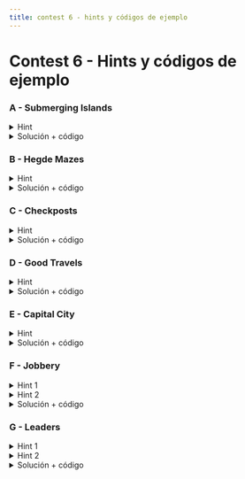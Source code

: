 ```yaml
---
title: contest 6 - hints y códigos de ejemplo
---
```

# Contest 6 - Hints y códigos de ejemplo

### A - Submerging Islands
<details> 
  <summary>Hint</summary>
  Problema directo de contar puntos de articulación en el grafo
</details>
<details> 
  <summary>Solución + código</summary>
  Ojo, usen un set para contar cuantos hay, si aumentan una variable contarán repetido.
  <a href="https://github.com/BenjaminRubio/CompetitiveProgramming/blob/master/Problems/SPOJ/SubmergingIslands.cpp">Código de ejemplo</a>
</details>

### B - Hegde Mazes
<details> 
  <summary>Hint</summary>
  Si sólo existe un camino simple que une S y T entonces removiendo cualquier arista en el camino los nodos S y T quedarán desconectados, es decir, todas las aristas del camino que buscamos deben ser aristas de corte.
</details>
<details> 
  <summary>Solución + código</summary>
  Basta saber si existe un camino entre S y T que use sólo aristas de corte, para esto podemos usar Union Find uniendo dos nodos si hay una arista de corte entre ellos. Luego la respuesta es si los nodos estan unidos en el union find o no.
  <a href="https://github.com/BenjaminRubio/CompetitiveProgramming/blob/master/Problems/URI/HedgeMazes.cpp">Código de ejemplo</a>
</details>

### C - Checkposts
<details> 
  <summary>Hint</summary>
  Si es posible ir a un nodo y volver, entonces ambos deben pertenecer a la misma componente fuertmenete conexa.
</details>
<details>
  <summary>Solución + código</summary>
  Basta con encontrar las componentes fuertemente conexas y calcular lo pedido usando las inesecciones de meno costo en cada una. El costo final será la suma de los menores costo y las formas de hacerlo será la multiplicación de cuantas intersecciones tenían ese menor costo en cada componente.
  <a href="https://github.com/BenjaminRubio/CompetitiveProgramming/blob/master/Problems/Codeforces/Checkposts.cpp">Código de ejemplo</a>
</details>

### D - Good Travels
<details> 
  <summary>Hint</summary>
  Notemos que si en el camino óptimo que buscamos se pasa por un nodo u, siempre será posible pasar por todos los nodos en la misma componente fuertemente conexa que u. De esta forma podemos como primer paso reducir el grafo original a un grafo alterno donde cada nodo corresponde a una componente fuertemente conexa en el grafo original y sólo nos quedamos con aristas que vayan de una componente a otra. Podemos asignar valor de diversión (fun) de cada componente como la suma de la diversión de los nodos que la componen.
</details>
<details> 
  <summary>Solución + código</summary>
  Haciendo uso del hint, es conocido que el grafo resultante debe ser un DAG (directed acyclic graph). Luego podemos obtener la respuesta pedida usandoi un DP sobre el grafo construido, donde devolvemos la maxima suma de diversiones en un camino de componentes que termine en la componente que corresponda a la ciudad de destino.
  <a href="https://github.com/BenjaminRubio/CompetitiveProgramming/blob/master/Problems/SPOJ/GoodTravels.cpp">Código de ejemplo</a>
</details>

### E - Capital City
<details> 
  <summary>Hint</summary>
  Notemos que si una ciudad es candidata a ser capital, todas las ciudades en la misma componente fuertemente conexa deben serlo, luego basta con saber si alguna de las ciudades en cada componente fuertemente conexa puede ser capital.
</details>
<details> 
  <summary>Solución + código</summary>
  Para chequear si una ciudad puede ser capital basta correr un DFS desde la cuidad en el grafo con las aristas invertidas, si se puede llegar a todos los nodos es porque todos podían llegar a ella por lo que puede ser capital.
  <a href="https://github.com/BenjaminRubio/CompetitiveProgramming/blob/master/Problems/SPOJ/CapitalCity.cpp">Código de ejemplo</a>
</details>

### F - Jobbery
<details> 
  <summary>Hint 1</summary>
  Notemos que si construimos el grafo dirigido que modela las relaciones, si una persona es peligrosa, todas las personas en su misma componente fuertemente conexa también serán peligrosas, pues pueden llegar a la primera persona y por tanto a todas las que él llega.
</details>
<details> 
  <summary>Hint 2</summary>
  Podriamos buscar las componentes fuertemente conexas y correr un dfs que cuente el alcance de cada una, pero esto no pasaría en tiempo. Pensemos en una forma de sólo hacer un dfs de conteo. Noten que siempre la primera componente fuertemente conexa que se encuentra con Tarjan será la más profunda en ese árbol de exploración. Además podemos notar que la componente que buscamos es la menos profunda en el grafo.
</details>
<details>
  <summary>Solución + código</summary>
   Usando los hints podemos ver que podemos aprovecharnos de la naturaleza del agloritmo de tarjan y buscar las componentes en el grafo inverso, de esta forma la primera que encontremos es la única candidata a contener a las personas peligrosas (pues es la más profunda del grafo inverso y por lo tanto la menos del grafo original). una vez encontrada corremos un dfs de conteo en el grafo normal y dejamos de buscar más componentes. si se contó que la componente llegaba a todo el grafo, devolvemos a sus miembros como respuesta.
  <a href="https://github.com/BenjaminRubio/CompetitiveProgramming/blob/master/Problems/Timus/Jobbery.cpp">Código de ejemplo</a>
</details>

### G - Leaders
<details> 
  <summary>Hint 1</summary>
  Notemos que de ser posible ir de un nodo a otro, para que haya un camino simple de largo impar podemos o ir directo pasando por una cantidad impar de aristas o pasar por una componente biconexa con un ciclo impar (la segunda opción siempre tendrá un camino simple que cumpla lo pedido). Si en el camino entre u y v se pasa por una componente biconexa con un ciclo impar la respuesta será siempre positiva, de lo contrario basta con bicolorear el grafo y ver si u y v son de colores distintos.
</details>
<details> 
  <summary>Hint 2</summary>
  Para encontrar componentes biconexas con ciclo impar basta ocupar el mismo dfs que encuentra las componentes pero ir bicoloreando y recordando si los backedges iban a un nodo del mismo color o no, de hacerlo marcan un ciclo impar y al removerlas la componente tiene un ciclo impar.
</details>
<details> 
  <summary>Solución + código</summary>
  La solución consiste en buscar bicomponentes con ciclos de largo impar y removerlas del grafo. Si dos nodos estaban conexos previo a la remoción y después no, es porque su camino pasaba por una de estas componentes por lo que la respuesta será "Yes". En caso de seguir conectadas la respuesta dependerá de si son del mismo color o no.
  <a href="https://github.com/BenjaminRubio/CompetitiveProgramming/blob/master/Problems/Codeforces/Leaders.cpp">Código de ejemplo</a>
</details>
